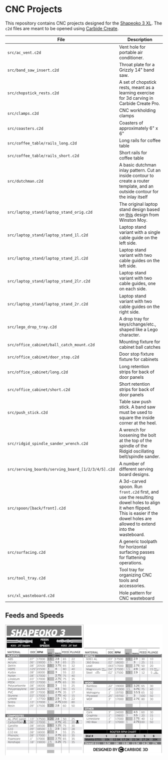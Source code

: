 # CNC Projects

This repository contains CNC projects designed for the [Shapeoko 3 XL](https://shop.carbide3d.com/products/shapeoko3?variant=14064088580157). The `c2d` files are meant to be opened using [Carbide Create](https://carbide3d.com/carbidecreate/).

| File | Description |
| --- | --- |
| `src/ac_vent.c2d` | Vent hole for portable air conditioner. |
| `src/band_saw_insert.c2d` | Throat plate for a Grizzly 14" band saw. |
| `src/chopstick_rests.c2d` | A set of chopstick rests, meant as a learning exercise for 3d carving in Carbide Create Pro. |
| `src/clamps.c2d` | CNC workholding clamps |
| `src/coasters.c2d` | Coasters of approximately 6" x 6" |
| `src/coffee_table/rails_long.c2d` | Long rails for coffee table |
| `src/coffee_table/rails_short.c2d` | Short rails for coffee table |
| `src/dutchman.c2d` | A basic dutchman inlay pattern. Cut an inside contour to create a router template, and an outside contour for the inlay itself |
| `src/laptop_stand/laptop_stand_orig.c2d` | The original laptop stand design based on [this](http://www.winstonmoy.com/2016/06/diy-laptop-stand-for-5-in-materials/) design from Winston Moy. |
| `src/laptop_stand/laptop_stand_1l.c2d` | Laptop stand variant with a single cable guide on the left side. |
| `src/laptop_stand/laptop_stand_2l.c2d` | Laptop stand variant with two cable guides on the left side. |
| `src/laptop_stand/laptop_stand_2lr.c2d` | Laptop stand variant with two cable guides, one on each side. |
| `src/laptop_stand/laptop_stand_2r.c2d` | Laptop stand variant with two cable guides on the right side. |
| `src/lego_drop_tray.c2d` | A drop tray for keys/change/etc., shaped like a Lego character. |
| `src/office_cabinet/ball_catch_mount.c2d` | Mounting fixture for cabinet ball catches |
| `src/office_cabinet/door_stop.c2d` | Door stop fixture fixture for cabinets |
| `src/office_cabinet/long.c2d` | Long retention strips for back of door panels |
| `src/office_cabinet/short.c2d` | Short retention strips for back of door panels |
| `src/push_stick.c2d` | Table saw push stick. A band saw must be used to square the inside corner at the heel. |
| `src/ridgid_spindle_sander_wrench.c2d` | A wrench for loosening the bolt at the top of the spindle of the Ridgid oscillating belt/spindle sander. |
| `src/serving_boards/serving_board_[1/2/3/4/5].c2d` | A number of different serving board designs. |
| `src/spoon/[back/front].c2d` | A 3d-carved spoon. Run `front.c2d` first, and use the resulting dowel holes to align it when flipped. This is easier if the dowel holes are allowed to extend into the wasteboard. |
| `src/surfacing.c2d` | A generic toolpath for horizontal surfacing passes for flattening operations. |
| `src/tool_tray.c2d` | Tool tray for organizing CNC tools and accessories. |
| `src/xl_wasteboard.c2d` | Hole pattern for CNC wasteboard |

## Feeds and Speeds

![Feeds and speeds chart](assets/S3_feeds_250.jpg)

